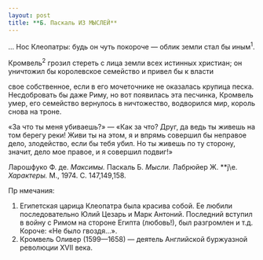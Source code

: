 ```yaml
---
layout: post
title: **Б. Паскаль ИЗ МЫСЛЕЙ**
---
```


... Нос Клеопатры: будь он чуть покороче — облик земли стал бы
иным<sup>1</sup>.

Кромвель<sup>2</sup> грозил стереть с лица земли всех истинных
христи­ан; он уничтожил бы королевское семейство и привел бы к
власти

свое собственное, если в его мочеточнике не оказалась крупица песка.
Несдобровать бы даже Риму, но вот появилась эта песчинка, Кромвель
умер, его семейство вернулось в ничтожество, водворился мир, король
снова на троне.

«За что ты меня убиваешь?» — «Как за что? Друг, да ведь ты живешь на том
берегу реки\! Живи ты на этом, я и впрямь совершил бы неправое дело,
злодейство, если бы тебя убил. Но ты живешь по ту сторону, значит,
дело мое правое, и я совершил подвиг\!»

Ларошфуко Ф. де. *Максимы.* Паскаль Б. *Мысли.* Лабрюйер Ж. **j\\e.
*Характе­ры.* М., 1974. С. 147,149,158.

Пр нмечания:

1.  Египетская царица Клеопатра была красива собой. Ее любили
    последовательно Юлий Цезарь и Марк Антоний. Последний
    всту­пил в войну с Римом на стороне Египта (любовь\!), был
    разгромлен и т.д. Короче: «Не было гвоздя...».
2.  Кромвель Оливер (1599—1658) — деятель Английской буржу­азной
    революции XVII века.

